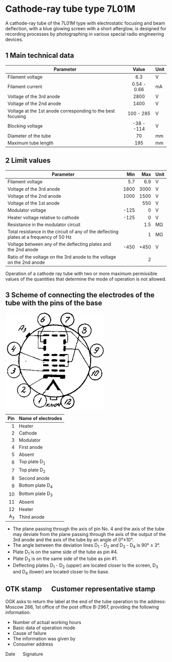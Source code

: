 # Cathode-ray tube type 7L01M

A cathode-ray tube of the 7L01M type with electrostatic focusing and beam deflection, with a blue glowing screen with a
short afterglow, is designed for recording processes by photographing in various special radio engineering devices.

## 1 Main technical data

| Parameter                                                   |    Value    | Unit |
|-------------------------------------------------------------|:-----------:|------|
| Filament voltage                                            |     6.3     | V    |
| Filament current                                            | 0.54 - 0.66 | mA   |
| Voltage of the 3rd anode                                    |    2800     | V    |
| Voltage of the 2nd anode                                    |    1400     | V    |
| Voltage at the 1st anode corresponding to the best focusing |  100 - 285  | V    |
| Blocking voltage                                            | -38 - -114  | V    |
| Diameter of the tube                                        |     70      | mm   |
| Maximum tube length                                         |     195     | mm   |

## 2 Limit values

| Parameter                                                                               |  Min |           Max | Unit |
|-----------------------------------------------------------------------------------------|-----:|--------------:|------|
| Filament voltage                                                                        |  5.7 |           6.9 | V    |
| Voltage of the 3rd anode                                                                | 1800 |          3000 | V    |
| Voltage of the 2nd anode                                                                | 1000 |          1500 | V    |
| Voltage of the 1st anode                                                                |      |           550 | V    |
| Modulator voltage                                                                       | -125 |             0 | V    |
| Heater voltage relative to cathode                                                      | -125 |             0 | V    |
| Resistance in the modulator circuit                                                     |      |           1.5 | MΩ   |
| Total resistance in the circuit of any of the deflecting plates at a frequency of 50 Hz |      |             1 | MΩ   |
| Voltage between any of the deflecting plates and the 2nd anode                          | -450 |          +450 | V    |
| Ratio of the voltage on the 3rd anode to the voltage on the 2nd anode                   |      |             2 |      |

Operation of a cathode ray tube with two or more maximum permissible values of the quantities that determine the mode of
operation is not allowed.

## 3 Scheme of connecting the electrodes of the tube with the pins of the base

![Schema1](schema1.png "Schema1")

|           Pin | Name of electrodes         |
|--------------:|----------------------------|
|             1 | Heater                     |
|             2 | Cathode                    |
|             3 | Modulator                  |
|             4 | First anode                |
|             5 | Absent                     |
|             6 | Top plate D<sub>1</sub>    |
|             7 | Top plate D<sub>2</sub>    |
|             8 | Second anode               |
|             9 | Bottom plate D<sub>4</sub> |
|            10 | Bottom plate D<sub>3</sub> |
|            11 | Absent                     |
|            12 | Heater                     |
| A<sub>3</sub> | Third anode                |

* The plane passing through the axis of pin No. 4 and the axis of the tube may deviate from the plane passing through
  the axis of the output of the 3rd anode and the axis of the tube by an angle of 0°±10°.
* The angle between the deviation lines D<sub>1</sub> - D<sub>2</sub> and D<sub>3</sub> - D<sub>4</sub> is 90° ± 3°.
* Plate D<sub>1</sub> is on the same side of the tube as pin #4.
* Plate D<sub>3</sub> is on the same side of the tube as pin #1.
* Deflecting plates D<sub>1</sub> - D<sub>2</sub> (upper) are located closer to the screen, D<sub>3</sub> and
  D<sub>4</sub> (lower) are located closer to the base.

## OTK stamp &nbsp;&nbsp;&nbsp;&nbsp; Customer representative stamp

OGK asks to return the label at the end of the tube operation to the address: Moscow 266, 1st office of the post office
B-2967, providing the following information:

* Number of actual working hours
* Basic data of operation mode
* Cause of failure
* The information was given by
* Consumer address

Date &nbsp;&nbsp;&nbsp;&nbsp; Signature